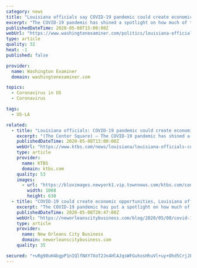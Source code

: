 ```yaml
---
category: news
title: "Louisiana officials say COVID-19 pandemic could create economic opportunities"
excerpt: "The COVID-19 pandemic has shined a spotlight on how much of the nation’s supply chain is based overseas. If corporations start to rethink those decisions, Louisiana should be ready to compete for those investments,"
publishedDateTime: 2020-05-08T15:00:00Z
webUrl: "https://www.washingtonexaminer.com/politics/louisiana-officials-say-covid-19-pandemic-could-create-economic-opportunities"
type: article
quality: 32
heat: -1
published: false

provider:
  name: Washington Examiner
  domain: washingtonexaminer.com

topics:
  - Coronavirus in US
  - Coronavirus

tags:
  - US-LA

related:
  - title: "Louisiana officials: COVID-19 pandemic could create economic opportunities"
    excerpt: "(The Center Square) – The COVID-19 pandemic has shined a spotlight on how much of the nation’s supply chain is based overseas. If corporations start to rethink those decisions, Louisiana"
    publishedDateTime: 2020-05-08T13:00:00Z
    webUrl: "https://www.ktbs.com/news/louisiana/louisiana-officials-covid-19-pandemic-could-create-economic-opportunities/article_5c3b24de-65c9-5cc1-bdc3-d83eef09300e.html"
    type: article
    provider:
      name: KTBS
      domain: ktbs.com
    quality: 53
    images:
      - url: "https://bloximages.newyork1.vip.townnews.com/ktbs.com/content/tncms/assets/v3/editorial/0/c9/0c99d286-768f-5ab1-b01c-ddb8e0565f1f/5eb48fc898777.image.png?resize=1008%2C630"
        width: 1008
        height: 630
  - title: "COVID-19 could create economic opportunities, Louisiana officials say"
    excerpt: "The COVID-19 pandemic has put a spotlight on how much of the nation’s supply chain is based overseas. If corporations start to rethink those decisions, Louisiana should be ready to compete for those investments,"
    publishedDateTime: 2020-05-08T20:47:00Z
    webUrl: "https://neworleanscitybusiness.com/blog/2020/05/08/covid-19-could-create-economic-opportunities-louisiana-officials-say/"
    type: article
    provider:
      name: New Orleans City Business
      domain: neworleanscitybusiness.com
    quality: 35

secured: "+uRg90uH4bgpP1nIQlfNXY7XoT2Jn4HlAJqsWFGuhosHhuVl+uy+Ohd5CrjJFhfyqRDcJTpYozMU2X7c1svyPLJzFSctc51StBzdZGxWCMezsf89Ft+adsiTHvscNDgtwMNWNMt5Uzx/K4BHgg3JUGP0KEvFpjodFAbRIGekiErBpe/eMi/6S/yJEhzynNnclGYCBxshbE/z6zvoXO9sO3oX5MsSb+3bB8z9NyNyc+XlRMarIINR8f7x6zUxSWX3+XupMGhnwTGqoSc83rJlE4pdtJFJkN1XriH2hzjy5spUkoNvc1ezKwYWp7HQ93l9vS8WNw4G/Pqpplnz9h//O1Xqg0zxqXGeUa1jGlegvo2izmKEQTvQuOn7u30GXBZQzjoA0Qy9iXKozlhbh+dCp9l7hM2rsmP/sOObVu+y3pjND0NHnIzTmKZu4PUxpOp7+PgNAr9A1jzt48iNuzF5HjkWDjJKIteThvVRybvQBTc=;Z1DQCnfuNgL/qXjUNd3qgA=="
---
```



